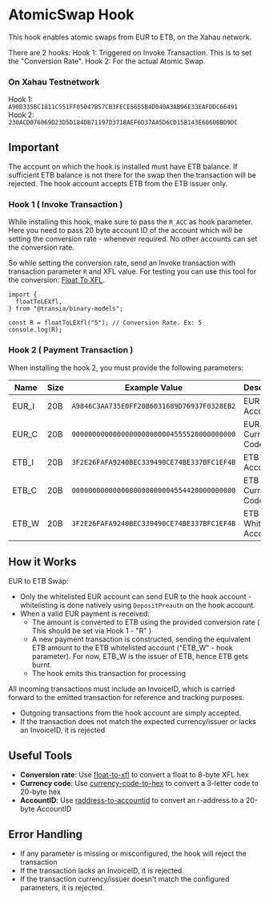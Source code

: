 # AtomicSwap Hook

This hook enables atomic swaps from EUR to ETB, on the Xahau network.

There are 2 hooks:
Hook 1: Triggered on Invoke Transaction. This is to set the "Conversion Rate".
Hook 2: For the actual Atomic Swap.

### On Xahau Testnetwork

Hook 1: `A90D335BC1811C551FF05047B57CB3FECE5655B4D040A3AB96E33EAFDDC66491`  
Hook 2: `230ACD076069D23D5D184DB71197D3718AEF6D37AA5D6CD15B143E6060BBD9DC`

## Important

The account on which the hook is installed must have ETB balance. If sufficient ETB balance is not there for the swap then the transaction will be rejected. The hook account accepts ETB from the ETB issuer only.

### Hook 1 ( Invoke Transaction )

While installing this hook, make sure to pass the `R_ACC` as hook parameter. Here you need to pass 20 byte account ID of the account which will be setting the conversion rate - whenever required. No other accounts can set the conversion rate.

So while setting the conversion rate, send an Invoke transaction with transaction parameter `R` and XFL value. For testing you can use this tool for the conversion: [Float To XFL](https://hooks.services/tools/float-to-xfl).

```
import {
  floatToLEXfl,
} from "@transia/binary-models";

const R = floatToLEXfl("5"); // Conversion Rate. Ex: 5
console.log(R);
```

### Hook 2 ( Payment Transaction )

When installing the hook 2, you must provide the following parameters:

| Name  | Size | Example Value                              | Description             |
| ----- | ---- | ------------------------------------------ | ----------------------- |
| EUR_I | 20B  | `A9846C3AA735E0FF20B6031689D76937F0328EB2` | EUR Issuer AccountID    |
| EUR_C | 20B  | `0000000000000000000000004555520000000000` | EUR Currency Code (hex) |
| ETB_I | 20B  | `3F2E26FAFA9240BEC339490CE74BE337BFC1EF4B` | ETB Issuer AccountID    |
| ETB_C | 20B  | `0000000000000000000000004554420000000000` | ETB Currency Code (hex) |
| ETB_W | 20B  | `3F2E26FAFA9240BEC339490CE74BE337BFC1EF4B` | ETB Whitelisted Account |

## How it Works

EUR to ETB Swap:

- Only the whitelisted EUR account can send EUR to the hook account - whitelisting is done natively using `DepositPreauth` on the hook account.
- When a valid EUR payment is received:
  - The amount is converted to ETB using the provided conversion rate ( This should be set via Hook 1 - "R" )
  - A new payment transaction is constructed, sending the equivalent ETB amount to the ETB whitelisted account ("ETB_W" - hook parameter). For now, ETB_W is the issuer of ETB, hence ETB gets burnt.
  - The hook emits this transaction for processing

All incoming transactions must include an InvoiceID, which is carried forward to the emitted transaction for reference and tracking purposes.

- Outgoing transactions from the hook account are simply accepted.
- If the transaction does not match the expected currency/issuer or lacks an InvoiceID, it is rejected

## Useful Tools

- **Conversion rate**: Use [float-to-xfl](https://hooks.services/tools/float-to-xfl) to convert a float to 8-byte XFL hex
- **Currency code**: Use [currency-code-to-hex](https://hooks.services/tools/currency-code-to-hex) to convert a 3-letter code to 20-byte hex
- **AccountID**: Use [raddress-to-accountid](https://hooks.services/tools/raddress-to-accountid) to convert an r-address to a 20-byte AccountID

## Error Handling

- If any parameter is missing or misconfigured, the hook will reject the transaction
- If the transaction lacks an InvoiceID, it is rejected.
- If the transaction currency/issuer doesn't match the configured parameters, it is rejected.
